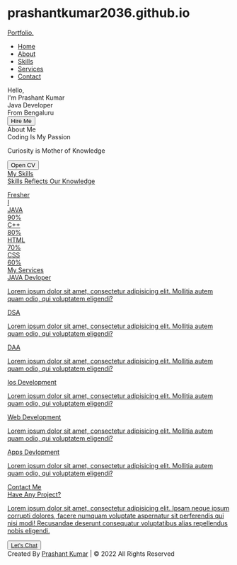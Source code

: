 # prashantkumar2036.github.io
<!DOCTYPE html>
<!-- Designined by Prashant Kumar -->
<html lang="en" dir="ltr">
  <head>
    <meta charset="UTF-8">
    <title> Responsive Portfolio Website </title>
    <link rel="stylesheet" href="style.css">
    <!-- Fontawesome CDN Link -->
    <link rel="stylesheet" href="https://cdnjs.cloudflare.com/ajax/libs/font-awesome/5.15.2/css/all.min.css"/>
    <meta name="viewport" content="width=device-width, initial-scale=1.0">
    <!-- Fav icon Path -->
    <link rel="apple-touch-icon" sizes="180x180" href="favicon/apple-touch-icon.png">
<link rel="icon" type="image/png" sizes="32x32" href="favicon/favicon-32x32.png">
<link rel="icon" type="image/png" sizes="16x16" href="favicon/favicon-16x16.png">
<link rel="manifest" href="favicon/site.webmanifest">
<meta name="msapplication-TileColor" content="#da532c">
<meta name="theme-color" content="#ffffff">
   </head>
<body>
  <!-- Move to up button -->
  <div class="scroll-button">
    <a href="#home"><i class="fas fa-arrow-up"></i></a>
  </div>
  <!-- navgaition menu -->
  <nav>
    <div class="navbar">
      <div class="logo"><a href="#">Portfolio.</a></div>
      <ul class="menu">
          <li><a href="#home">Home</a></li>
          <li><a href="#about">About</a></li>
          <li><a href="#skills">Skills</a></li>
          <li><a href="#services">Services</a></li>
          <li><a href="#contact">Contact</a></li>
          <div class="cancel-btn">
            <i class="fas fa-times"></i>
          </div>
      </ul>
      <div class="media-icons">
        <a href="https://www.facebook.com/profile.php?id=100071915076787"><i class="fab fa-facebook-f"></i></a>
        <a href="https://twitter.com/kumarprashant67"><i class="fab fa-twitter"></i></a>
        <a href="https://www.instagram.com/its_prashant9835/"><i class="fab fa-instagram"></i></a>
        <a href="https://www.linkedin.com/in/prashant-kumar-790262226/"><i class="fab fa-linkedin"></i></a>
      </div>
    </div>
    <div class="menu-btn">
      <i class="fas fa-bars"></i>
    </div>
  </nav>
<!-- Home Section Start -->
 <section class="home" id="home">
   <div class="home-content">
     <div class="text">
       <div class="text-one">Hello,</div>
       <div class="text-two">I'm Prashant Kumar</div>
       <div class="text-three">Java Developer</div>
       <div class="text-four">From Bengaluru</div>
     </div>
     <div class="button">
       <button>Hire Me</button>
     </div>
   </div>
 </section>
<!-- About Section Start -->
<section class="about" id="about">
  <div class="content">
    <div class="title"><span>About Me</span></div>
  <div class="about-details">
    <div class="left">
      <img src="me.png" alt="">
    </div>
    <div class="right">
      <div class="topic">Coding Is My Passion</div>
      <p>Curiosity is Mother of Knowledge</p>
      <div class="button">
        <a href="https://drive.google.com/file/d/1THyIQ5QliV0y6TMo35-wQ8E5GFNVkmjn/view?usp=sharing" alt="_blank" Download class="Download-btn">
        <button>Open CV </button>
      </div>
    </div>
  </div>
  </div>
</section>
<!-- My Skill Section Start -->
<!-- Section Tag and Other Div will same where we need to put same CSS -->
<section class="skills" id="skills">
 <div class="content">
   <div class="title"><span>My Skills</span></div>
   <div class="skills-details">
     <div class="text">
       <div class="topic">Skills Reflects Our Knowledge</div>
       <p></p>
       <div class="experience">
         <div class="num">Fresher</div>
         <div class="exp">I  <br></div>
       </div>
     </div>
     <div class="boxes">
       <div class="box">
         <div class="topic">JAVA</div>
         <div class="per">90%</div>
       </div>
       <div class="box">
         <div class="topic">C++</div>
         <div class="per">80%</div>
       </div>
       <div class="box">
         <div class="topic">HTML</div>
         <div class="per">70%</div>
       </div>
       <div class="box">
         <div class="topic">CSS</div>
         <div class="per">60%</div>
       </div>
     </div>
   </div>
 </div>
</section>
<!-- My Services Section Start -->
 <section class="services" id="services">
   <div class="content">
     <div class="title"><span>My Services</span></div>
     <div class="boxes">
       <div class="box">
         <div class="icon">
           <i class="fas fa-desktop"></i>
       </div>
       <div class="topic">JAVA Devloper</div>
       <p>Lorem ipsum dolor sit amet, consectetur adipisicing elit. Mollitia autem quam odio, qui voluptatem eligendi?</p>
     </div>
       <div class="box">
         <div class="icon">
           <i class="fas fa-paint-brush"></i>
       </div>
       <div class="topic">DSA</div>
       <p>Lorem ipsum dolor sit amet, consectetur adipisicing elit. Mollitia autem quam odio, qui voluptatem eligendi?</p>
     </div>
       <div class="box">
         <div class="icon">
           <i class="fas fa-chart-line"></i>
       </div>
       <div class="topic">DAA</div>
       <p>Lorem ipsum dolor sit amet, consectetur adipisicing elit. Mollitia autem quam odio, qui voluptatem eligendi?</p>
     </div>
       <div class="box">
         <div class="icon">
           <i class="fab fa-android"></i>
       </div>
       <div class="topic">Ios Development</div>
       <p>Lorem ipsum dolor sit amet, consectetur adipisicing elit. Mollitia autem quam odio, qui voluptatem eligendi?</p>
     </div>
       <div class="box">
         <div class="icon">
           <i class="fas fa-camera-retro"></i>
       </div>
       <div class="topic">Web Development</div>
       <p>Lorem ipsum dolor sit amet, consectetur adipisicing elit. Mollitia autem quam odio, qui voluptatem eligendi?</p>
     </div>
       <div class="box">
         <div class="icon">
           <i class="fas fa-tablet-alt"></i>
       </div>
       <div class="topic">Apps Devlopment</div>
       <p>Lorem ipsum dolor sit amet, consectetur adipisicing elit. Mollitia autem quam odio, qui voluptatem eligendi?</p>
     </div>
   </div>
   </div>
 </section>
<!-- Contact Me section Start -->
<section class="contact" id="contact">
  <div class="content">
    <div class="title"><span>Contact Me</span></div>
    <div class="text">
      <div class="topic">Have Any Project?</div>
      <p>Lorem ipsum dolor sit amet, consectetur adipisicing elit. Ipsam neque ipsum corrupti dolores, facere numquam voluptate aspernatur sit perferendis qui nisi modi! Recusandae deserunt consequatur voluptatibus alias repellendus nobis eligendi.</p>
      <div class="button">
        <button>Let's Chat 
          <a class="single"></a>
        </button>
      </div>
    </div>
  </div>
</section>
<!-- Footer Section Start -->
<footer>
  <div class="text">
    <span>Created By <a href="#">Prashant Kumar</a> | &#169; 2022 All Rights Reserved</span>
  </div> 
</footer>
  <script src="script.js"></script>
</body>
</html>
